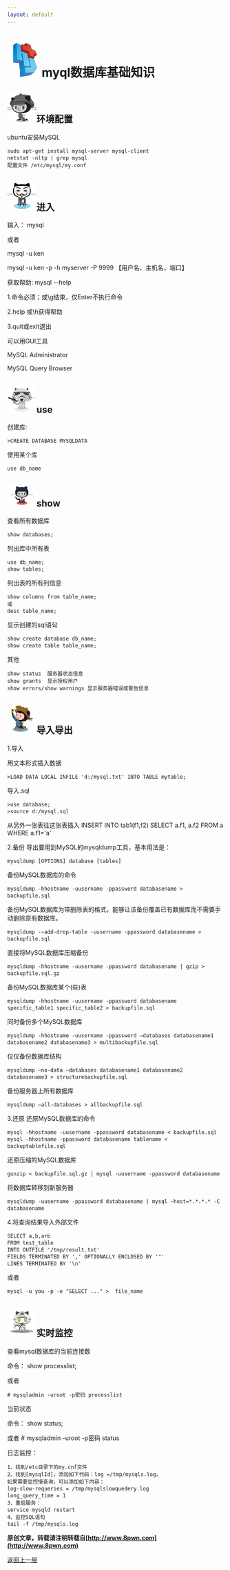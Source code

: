 ```yaml
---
layout: default
---
```

# ![](../img/hj.jpg)myql数据库基础知识

## ![](../img/github4.png)环境配置
ubuntu安装MySQL
```
sudo apt-get install mysql-server mysql-client
netstat -nltp | grep mysql
配置文件 /etc/mysql/my.conf
```
## ![](../img/github5.png)进入
输入： mysql

或者

mysql -u ken

mysql -u ken -p -h myserver -P 9999 【用户名，主机名，端口】

获取帮助: mysql --help

1.命令必须；或\\g结束，仅Enter不执行命令

2.help 或\\h获得帮助

3.quit或exit退出

可以用GUI工具

MySQL Administrator

MySQL Query Browser
## ![](../img/github6.png)use
创建库:
```
>CREATE DATABASE MYSQLDATA
```
使用某个库
```
use db_name
```
## ![](../img/github7.png)show
查看所有数据库
```
show databases;
```
列出库中所有表
```
use db_name;
show tables;
```

列出表的所有列信息
```
show columns from table_name;
或
desc table_name;
```
显示创建的sql语句
```
show create database db_name;
show create table table_name;
```
其他
```
show status  服务器状态信息
show grants  显示授权用户
show errors/show warnings 显示服务器错误或警告信息
```
## ![](../img/github8.png)导入导出
1.导入

用文本形式插入数据
```
>LOAD DATA LOCAL INFILE 'd:/mysql.txt' INTO TABLE mytable;
```
导入.sql
```
>use database;
>source d:/mysql.sql
```
从另外一张表往这张表插入
INSERT INTO tab1(f1,f2) SELECT a.f1, a.f2 FROM a WHERE a.f1='a'

2.备份
导出要用到MySQL的mysqldump工具，基本用法是：
```
mysqldump [OPTIONS] database [tables]
```
备份MySQL数据库的命令
```
mysqldump -hhostname -uusername -ppassword databasename > backupfile.sql
```
备份MySQL数据库为带删除表的格式，能够让该备份覆盖已有数据库而不需要手动删除原有数据库。
```
mysqldump -–add-drop-table -uusername -ppassword databasename > backupfile.sql
```
直接将MySQL数据库压缩备份
```
mysqldump -hhostname -uusername -ppassword databasename | gzip > backupfile.sql.gz
```
备份MySQL数据库某个(些)表
```
mysqldump -hhostname -uusername -ppassword databasename specific_table1 specific_table2 > backupfile.sql
```
同时备份多个MySQL数据库
```
mysqldump -hhostname -uusername -ppassword –databases databasename1 databasename2 databasename3 > multibackupfile.sql
```
仅仅备份数据库结构
```
mysqldump –no-data –databases databasename1 databasename2 databasename3 > structurebackupfile.sql
```
备份服务器上所有数据库
```
mysqldump –all-databases > allbackupfile.sql
```
3.还原
还原MySQL数据库的命令
```
mysql -hhostname -uusername -ppassword databasename < backupfile.sql
mysql -hhostname -ppassword databasename tablename < backuptablefile.sql
```
还原压缩的MySQL数据库
```
gunzip < backupfile.sql.gz | mysql -uusername -ppassword databasename
```
将数据库转移到新服务器
```
mysqldump -uusername -ppassword databasename | mysql –host=*.*.*.* -C databasename
```
4.将查询结果导入外部文件
```
SELECT a,b,a+b
FROM test_table
INTO OUTFILE '/tmp/result.txt'
FIELDS TERMINATED BY ',' OPTIONALLY ENCLOSED BY '"'
LINES TERMINATED BY '\n'
```
或者
```
mysql -u you -p -e "SELECT ..." >  file_name
```
## ![](../img/github9.png)实时监控
查看mysql数据库的当前连接数

命令： show processlist;

或者
```
# mysqladmin -uroot -p密码 processlist
```
当前状态

命令： show status;

或者 # mysqladmin -uroot -p密码 status

日志监控：
```
1、找到/etc目录下的my.cnf文件
2、找到[mysqlId]，添加如下代码：log =/tmp/mysqls.log，
如果需要监控慢查询，可以添加如下内容：
log-slow-requeries = /tmp/mysqlslowquedery.log
long_query_time = 1
3、重启服务：
service mysqld restart
4、监控SQL语句
tail -f /tmp/mysqls.log
```


__原创文章，转载请注明转载自[http://www.8pwn.com](http://www.8pwn.com)__

[返回上一层](./web)
